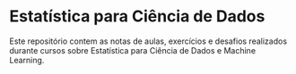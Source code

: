 # Estatística para Ciência de Dados

Este repositório contem as notas de aulas, exercícios e desafios realizados durante cursos sobre Estatística para Ciência de Dados e Machine Learning.
